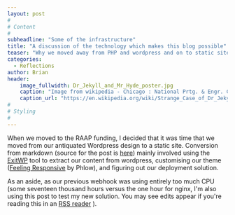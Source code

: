 ```yaml
---
layout: post
#
# Content
#
subheadline: "Some of the infrastructure"
title: "A discussion of the technology which makes this blog possible"
teaser: "Why we moved away from PHP and wordpress and on to static site generation."
categories:
  - Reflections
author: Brian
header:
    image_fullwidth: Dr_Jekyll_and_Mr_Hyde_poster.jpg
    caption: "Image from wikipedia - Chicago : National Prtg. & Engr. Co. Modifications by Papa Lima Whiskey, 1880"
    caption_url: "https://en.wikipedia.org/wiki/Strange_Case_of_Dr_Jekyll_and_Mr_Hyde#/media/File:Dr_Jekyll_and_Mr_Hyde_poster_edit2.jpg"
#
# Styling
#
---
```


When we moved to the RAAP funding, I decided that it was time that we moved from our antiquated Wordpress design to a static site. Conversion from markdown (source for the post is [here](https://github.com/FAIMS/faimsWebsite/tree/master/_posts/2016)) mainly involved using the [ExitWP](https://github.com/thomasf/exitwp) tool to extract our content from wordpress, customising our theme ([Feeling Responsive](https://phlow.github.io/feeling-responsive/) by Phlow), and figuring out our deployment solution.

As an aside, as our previous webhook was using entirely too much CPU (some seventeen thousand hours versus the one hour for nginx, I'm also using this post to test my new solution. You may see edits appear if you're reading this in an [RSS reader](http://newsblur.com) ).